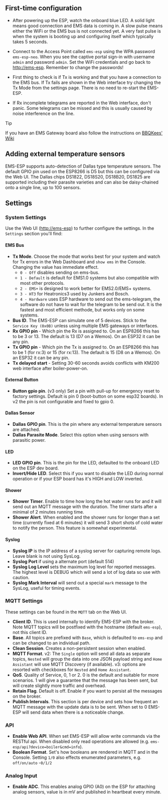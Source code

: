 ## First-time configuration

- After powering up the ESP, watch the onboard blue LED. A solid light means good connection and EMS data is coming in. A slow pulse means either the WiFi or the EMS bus is not connected yet. A very fast pulse is when the system is booting up and configuring itself which typically takes 5 seconds.

- Connect to the Access Point called `ems-esp` using the WPA password `ems-esp-neo`. When you see the captive portal sign-in with username `admin` and password `admin`. Set the WiFi credentials and go back to <http://ems-esp>. Remember to change the passwords!

- First thing to check is if Tx is working and that you have a connection to the EMS bus. If Tx fails are shown in the Web interface try changing the Tx Mode from the settings page. There is no need to re-start the EMS-ESP.

- If Rx incomplete telegrams are reported in the Web interface, don't panic. Some telegrams can be missed and this is usually caused by noise interference on the line.

> [!TIP]
> If you have an EMS Gateway board also follow the instructions on [BBQKees' Wiki](https://bbqkees-electronics.nl/wiki/)

## Adding external temperature sensors

EMS-ESP supports auto-detection of Dallas type temperature sensors. The default GPIO pin used on the ESP8266 is D5 but this can be configured via the Web UI. The Dallas chips DS1822, DS18S20, DS18B20, DS1825 are supported including their parasite varieties and can also be daisy-chained onto a single line, up to 100 sensors.

## Settings

### System Settings

Use the Web UI (<http://ems-esp>) to further configure the settings. In the `Settings` section you'll find:

#### EMS Bus

- **Tx Mode**. Choose the mode that works best for your system and watch for Tx errors in the Web Dashboard and `show ems` in the Console. Changing the value has immediate effect.
  - `0 - Off` disables sending on ems-bus.
  - `1 - Default` is default for EMS1.0 systems but also compatible with most other protocols.
  - `2 - EMS+` is designed to work better for EMS2.0/EMS+ systems.
  - `3 - HT3` for Heatronics3 used by Junkers and Bosch.
  - `4 - Hardware` uses ESP hardware to send out the ems-telegram, the software do not have to wait for the telegram to be send out. It is the fastest and most efficient methode, but works only on some systems.
- **Bus ID**. The EMS-ESP can simulate one of 5 devices. Stick to the `Service Key (0x0B)` unless using multiple EMS gateways or interfaces.
- **Rx GPIO pin** - Which pin the Rx is assigned to. On an ESP8266 this has to be 3 or 13. The default is 13 (D7 on a Wemos). On an ESP32 it can be any pin.
- **Tx GPIO pin** - Which pin the Tx is assigned to. On an ESP8266 this has to be 1 (for rx:3) or 15 (for rx:13). The default is 15 (D8 on a Wemos). On an ESP32 it can be any pin.
- **Tx delayed start** - Setting 30-60 seconds avoids conflicts with KM200 web interface after boiler-power-on.

#### External Button

- **Button gpio pin**. (v3 only) Set a pin with pull-up for emergency reset to factory settings. Default is pin 0 (boot-button on some esp32 boards). In v2 the pin is not configurable and fixed to gpio 0.

#### Dallas Sensor

- **Dallas GPIO pin**. This is the pin where any external temperature sensors are attached.
- **Dallas Parasite Mode**. Select this option when using sensors with parasitic power.

#### LED

- **LED GPIO pin**. This is the pin for the LED, defaulted to the onboard LED on the ESP dev board.
- **Invert/Hide LED**. Select this if you want to disable the LED during normal operation or if your ESP board has it's HIGH and LOW inverted.

#### Shower

- **Shower Timer**. Enable to time how long the hot water runs for and it will send out an MQTT message with the duration. The timer starts after a minimal of 2 minutes running time.
- **Shower Alert**. When enabled and the shower runs for longer than a set time (currently fixed at 6 minutes) it will send 3 short shots of cold water to notify the person. This feature is somewhat experimental.

#### Syslog

- **Syslog IP** is the IP address of a syslog server for capturing remote logs. Leave blank is not using SysLog.
- **Syslog Port** if using a alternate port (default 514)
- **Syslog Log Level** sets the maximum log level for reported messages. The highest level is DEBUG which will send a lot of log data so use with caution.
- **Syslog Mark Interval** will send out a special `mark` message to the SysLog, useful for timing events.

### MQTT Settings

These settings can be found in the `MQTT` tab on the Web UI.

- **Client ID**. This is used internally to identify EMS-ESP with the broker. Note MQTT topics will be postfixed with the hostname (default `ems-esp`), not this client ID.
- **Base**. All topics are prefixed with `Base`, which is defaulted to `ems-esp` and can be changed to an individual path.
- **Clean Session**. Creates a non-persistent session when enabled.
- **MQTT Format**. v2: The `Single` option will send all data as separate topics, `Nested` will group the data into one JSON payload string and `Home Assistant` will use MQTT Discovery (if available). v3: options are resorted with checkboxes for `Nested` and `Home Assistant`.
- **QoS**. Quality of Service, 0, 1 or 2. 0 is the default and suitable for more scenarios. 1 will give a guarantee that the message has been sent, but will create slightly more traffic and overhead.
- **Retain Flag**. Default is off. Enable if you want to persist all the messages on the broker.
- **Publish Intervals**. This section is per device and sets how frequent an MQTT message with the update data is to be sent. When set to 0 EMS-ESP will send data when there is a noticeable change.

### API

- **Enable Web API**. When set EMS-ESP will allow write commands via the RESTful api. When disabled only read operations are allowed (e.g. `ems-esp/api?device=boiler&cmd=info`).
- **Boolean Format**. Set's how booleans are rendered in MQTT and in the Console. Setting `1/0` also effects enumerated parameters, e.g. `off/on/auto` -`0/1/2`

### Analog Input

- **Enable ADC**. This enables analog GPIO (A0) on the ESP for attaching analog sensors, value is in mV and published in heartbeat every minute.
